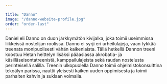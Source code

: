 ```yaml
---

title: "Danno"
image: "/danno-website-profile.jpg"
order: "order-last"
---
```


Daniel eli Danno on duon järkkymätön kivijalka, joka toimii useimmissa liikkeissä nostelijan roolissa. Danno ei syrji eri urheilulajeja, vaan tykkää treenata monipuolisesti vähän kaikenlaista. Tällä hetkellä Dannon treeni koostuu Hetan heittelyn lisäksi pääasiassa akrobatia- ja käsilläseisontatreenistä, kamppailulajeista sekä raudan nostelusta perinteisellä salilla. Treenin ulkopuolella Danno toimii ohjelmistokonsulttina tekoälyn parissa, nauttii yleisesti kaiken uuden oppimisesta ja toimii parhaiten kahvin ja suklaan voimalla.
